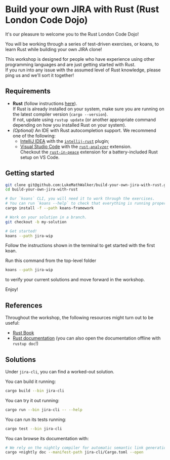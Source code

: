# Build your own JIRA with Rust (Rust London Code Dojo)

It's our pleasure to welcome you to the Rust London Code Dojo!

You will be working through a series of test-driven exercises, or koans, to learn Rust while building your own JIRA clone!

This workshop is designed for people who have experience using other programming languages and are just getting
started with Rust.  
If you run into any issue with the assumed level of Rust knowledge, please ping us and we'll sort it together!

## Requirements

- **Rust** (follow instructions [here](https://www.rust-lang.org/tools/install)).  
    If Rust is already installed on your system, make sure you are running on the latest compiler version (`cargo --version`).  
    If not, update using `rustup update` (or another appropriate command depending on how you installed Rust on your system).
- _(Optional)_ An IDE with Rust autocompletion support. 
    We recommend one of the following:
    - [IntelliJ IDEA](https://www.jetbrains.com/idea/) with the [`intellij-rust`](https://intellij-rust.github.io) plugin;
    - [Visual Studio Code](https://code.visualstudio.com) with the [`rust-analyzer`](https://marketplace.visualstudio.com/items?itemName=matklad.rust-analyzer) extension.  
        Checkout the [`rust-in-peace`](https://marketplace.visualstudio.com/items?itemName=gilescope.rust-in-peace) extension for a battery-included Rust setup on VS Code.
  
## Getting started 

```bash
git clone git@github.com:LukeMathWalker/build-your-own-jira-with-rust.git
cd build-your-own-jira-with-rust

# Our `koans` CLI, you will need it to work through the exercises. 
# You can run `koans --help` to check that everything is running properly
cargo install -f --path koans-framework

# Work on your solution in a branch. 
git checkout -b my-solution

# Get started!
koans --path jira-wip
```

Follow the instructions shown in the terminal to get started with the first koan.

Run this command from the top-level folder
```bash
koans --path jira-wip
```
to verify your current solutions and move forward in the workshop.

Enjoy!

## References

Throughout the workshop, the following resources might turn out to be useful:

* [Rust Book](https://doc.rust-lang.org/book/)
* [Rust documentation](https://doc.rust-lang.org/std/) (you can also open the documentation offline with `rustup doc`!)


## Solutions

Under `jira-cli`, you can find a worked-out solution.

You can build it running:
```bash
cargo build --bin jira-cli
```

You can try it out running:
```bash
cargo run --bin jira-cli -- --help
```

You can run its tests running:
```bash
cargo test --bin jira-cli
```

You can browse its documentation with:
```bash
# We rely on the nightly compiler for automatic semantic link generation
cargo +nightly doc --manifest-path jira-cli/Cargo.toml --open
```
